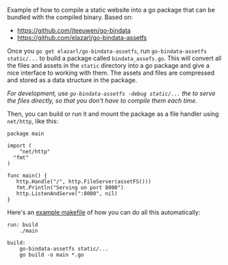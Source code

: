 Example of how to compile a static website into a go package that can be bundled with the compiled binary.  Based on:

* https://github.com/jteeuwen/go-bindata
* https://github.com/elazarl/go-bindata-assetfs

Once you `go get elazarl/go-bindata-assetfs`, run `go-bindata-assetfs static/...` to build a package called `bindata_assefs.go`.  This will convert all the files and assets in the `static` directory into a go package and give a nice interface to working with them.  The assets and files are compressed and stored as a data structure in the package.

*For development, use `go-bindata-assetfs -debug static/...` the to serve the files directly, so that you don't have to compile them each time.*

Then, you can build or run it and mount the package as a file handler using `net/http`, like this:

```
package main

import (
	"net/http"
  "fmt"
)

func main() {
   http.Handle("/", http.FileServer(assetFS()))
   fmt.Println("Serving on port 8000")
   http.ListenAndServe(":8000", nil)
}
```

Here's an [example makefile](https://github.com/dreamersdw/webshare/blob/master/Makefile) of how you can do all this automatically:

```
run: build
	./main

build:
	go-bindata-assetfs static/...
	go build -o main *.go
```
